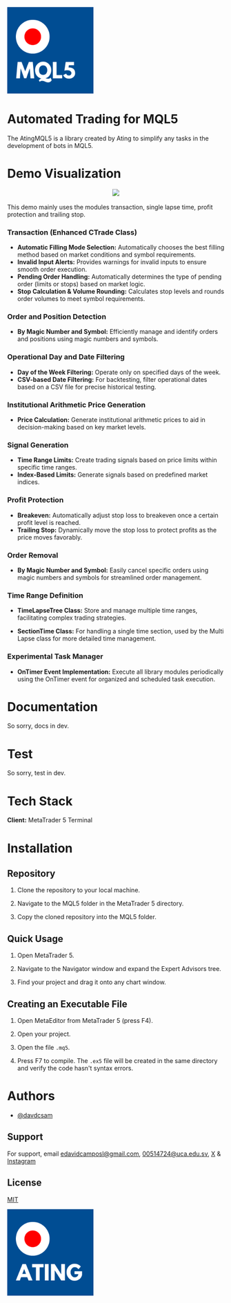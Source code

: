 
<img src="res/atingmql5.png" alt="Logo" width="200" height="200">

# Automated Trading for MQL5

The AtingMQL5 is a library created by Ating to simplify any tasks in the development of bots in MQL5.

# Demo Visualization

<p align="center"><img src="res/testAtingMQL5.gif"></p>

This demo mainly uses the modules transaction, single lapse time, profit protection and trailing stop.

### Transaction (Enhanced CTrade Class)

- **Automatic Filling Mode Selection:** Automatically chooses the best filling method based on market conditions and symbol requirements.
- **Invalid Input Alerts:** Provides warnings for invalid inputs to ensure smooth order execution.
- **Pending Order Handling:** Automatically determines the type of pending order (limits or stops) based on market logic.
- **Stop Calculation & Volume Rounding:** Calculates stop levels and rounds order volumes to meet symbol requirements.

### Order and Position Detection

- **By Magic Number and Symbol:** Efficiently manage and identify orders and positions using magic numbers and symbols.

### Operational Day and Date Filtering

- **Day of the Week Filtering:** Operate only on specified days of the week.
- **CSV-based Date Filtering:** For backtesting, filter operational dates based on a CSV file for precise historical testing.

### Institutional Arithmetic Price Generation

- **Price Calculation:** Generate institutional arithmetic prices to aid in decision-making based on key market levels.

### Signal Generation

- **Time Range Limits:** Create trading signals based on price limits within specific time ranges.
- **Index-Based Limits:** Generate signals based on predefined market indices.

### Profit Protection

- **Breakeven:** Automatically adjust stop loss to breakeven once a certain profit level is reached.
- **Trailing Stop:** Dynamically move the stop loss to protect profits as the price moves favorably.

### Order Removal

- **By Magic Number and Symbol:** Easily cancel specific orders using magic numbers and symbols for streamlined order management.

### Time Range Definition

- **TimeLapseTree Class:** Store and manage multiple time ranges, facilitating complex trading strategies.

- **SectionTime Class:** For handling a single time section, used by the Multi Lapse class for more detailed time management.

### Experimental Task Manager

- **OnTimer Event Implementation:** Execute all library modules periodically using the OnTimer event for organized and scheduled task execution.

# Documentation

So sorry, docs in dev.

# Test

So sorry, test in dev.

# Tech Stack

**Client:** MetaTrader 5 Terminal

# Installation

## Repository

1. Clone the repository to your local machine.

2. Navigate to the MQL5 folder in the MetaTrader 5 directory.

3. Copy the cloned repository into the MQL5 folder.

## Quick Usage

1. Open MetaTrader 5.

2. Navigate to the Navigator window and expand the Expert Advisors tree.

3. Find your project and drag it onto any chart window.

## Creating an Executable File

1. Open MetaEditor from MetaTrader 5 (press F4).

2. Open your project.

3. Open the file `.mq5`.

4. Press F7 to compile. The `.ex5` file will be created in the same directory and verify the code hasn't syntax errors.

# Authors

- [@davdcsam](https://www.github.com/davdcsam)

## Support

For support, email <edavidcamposl@gmail.com>, <00514724@uca.edu.sv>, [X](https://x.com/davdcsam) & [Instagram](https://www.instagram.com/davdcsam/)

## License

[MIT](https://choosealicense.com/licenses/mit/)

<img src="res/ating.png" alt="Logo" width="200" height="200">
